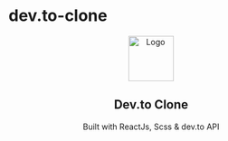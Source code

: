 # dev.to-clone

<p align="center">
  <a href="#">
    <img src="./public/assets/images/logo.svg" alt="Logo" width="80" height="80">
  </a>

  <h2 align="center">Dev.to Clone</h2>

  <p align="center">
    Built with ReactJs, Scss & dev.to API
  </p>  
</p>

